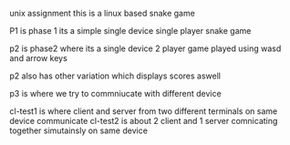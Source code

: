 unix assignment
this is a linux based snake game

P1 is phase 1
its a simple single device single player snake game

p2 is phase2 
where its a single device 2 player game 
played using wasd and arrow keys

p2 also has other variation which displays scores aswell

p3 is where we try to commniucate with different device

cl-test1 is where client and server from two different terminals on same device communicate
cl-test2 is about 2 client and 1 server comnicating together simutainsly on same device
